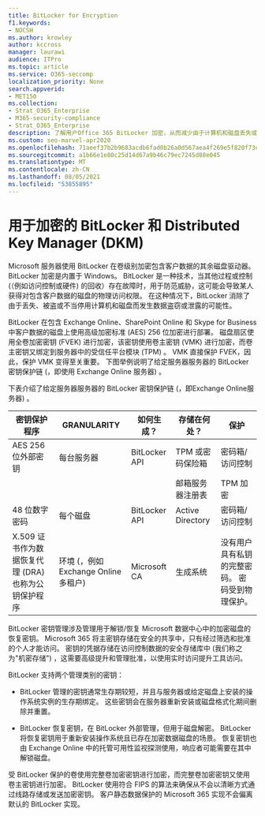 ```yaml
---
title: BitLocker for Encryption
f1.keywords:
- NOCSH
ms.author: krowley
author: kccross
manager: laurawi
audience: ITPro
ms.topic: article
ms.service: O365-seccomp
localization_priority: None
search.appverid:
- MET150
ms.collection:
- Strat_O365_Enterprise
- M365-security-compliance
- Strat_O365_Enterprise
description: 了解用户Office 365 BitLocker 加密，从而减少由于计算机和磁盘丢失或被盗而发生数据盗窃的可能性。
ms.custom: seo-marvel-apr2020
ms.openlocfilehash: 71aeef37b2b9683acdb6fad0b26a0d567aea4f269e5f820f73cf772b9c88efd9
ms.sourcegitcommit: a1b66e1e80c25d14d67a9b46c79ec7245d88e045
ms.translationtype: MT
ms.contentlocale: zh-CN
ms.lasthandoff: 08/05/2021
ms.locfileid: "53855895"
---
```

# <a name="bitlocker-and-distributed-key-manager-dkm-for-encryption"></a>用于加密的 BitLocker 和 Distributed Key Manager (DKM)

Microsoft 服务器使用 BitLocker 在卷级别加密包含客户数据的其余磁盘驱动器。 BitLocker 加密是内置于 Windows。 BitLocker 是一种技术，当其他过程或控制 (（例如访问控制或硬件) 的回收）存在故障时，用于防范威胁，这可能会导致某人获得对包含客户数据的磁盘的物理访问权限。 在这种情况下，BitLocker 消除了由于丢失、被盗或不当停用计算机和磁盘而发生数据盗窃或泄露的可能性。

BitLocker 在包含 Exchange Online、SharePoint Online 和 Skype for Business 中客户数据的磁盘上使用高级加密标准 (AES) 256 位加密进行部署。 磁盘扇区使用全卷加密密钥 (FVEK) 进行加密，该密钥使用卷主密钥 (VMK) 进行加密，而卷主密钥又绑定到服务器中的受信任平台模块 (TPM) 。 VMK 直接保护 FVEK，因此，保护 VMK 变得至关重要。 下图举例说明了给定服务器服务器的 BitLocker 密钥保护链 (，即使用 Exchange Online 服务器) 。

下表介绍了给定服务器服务器的 BitLocker 密钥保护链 (，即Exchange Online服务器) 。

| 密钥保护程序 | GRANULARITY | 如何生成？ | 存储在何处？ | 保护 |
|--------------------------------------------------------------------------------|-------------------------------------------------|----------------|-------------------------|--------------------------------------------------------------------------------------------------|
| AES 256 位外部密钥 | 每台服务器 | BitLocker API | TPM 或密码保险箱 | 密码箱/访问控制 |
|  |  |  | 邮箱服务器注册表 | TPM 加密 |
| 48 位数字密码 | 每个磁盘 | BitLocker API | Active Directory | 密码箱/访问控制 |
| X.509 证书作为数据恢复代理 (DRA) 也称为公钥保护程序 | 环境 (，例如Exchange Online多租户)  | Microsoft CA | 生成系统 | 没有用户具有私钥的完整密码。 密码受到物理保护。 |


BitLocker 密钥管理涉及管理用于解锁/恢复 Microsoft 数据中心中的加密磁盘的恢复密钥。 Microsoft 365 将主密钥存储在安全的共享中，只有经过筛选和批准的个人才能访问。 密钥的凭据存储在访问控制数据的安全存储库中 (我们称之为"机密存储") ，这需要高级提升和管理批准，以使用实时访问提升工具访问。

BitLocker 支持两个管理类别的密钥：

- BitLocker 管理的密钥通常生存期较短，并且与服务器或给定磁盘上安装的操作系统实例的生存期绑定。 这些密钥会在服务器重新安装或磁盘格式化期间删除并重置。

- BitLocker 恢复密钥，在 BitLocker 外部管理，但用于磁盘解密。 BitLocker 将恢复密钥用于重新安装操作系统且已存在加密数据磁盘的场景。 恢复密钥也由 Exchange Online 中的托管可用性监视探测使用，响应者可能需要在其中解锁磁盘。

受 BitLocker 保护的卷使用完整卷加密密钥进行加密，而完整卷加密密钥又使用卷主密钥进行加密。 BitLocker 使用符合 FIPS 的算法来确保从不会以清晰方式通过线路存储或发送加密密钥。 客户静态数据保护的 Microsoft 365 实现不会偏离默认的 BitLocker 实现。
